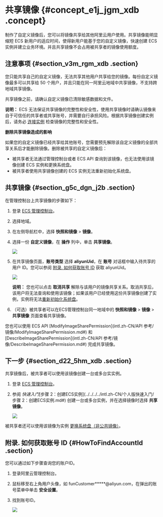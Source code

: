 # 共享镜像 {#concept_e1j_jgm_xdb .concept}

制作了自定义镜像后，您可以将镜像共享给其他阿里云用户使用。共享镜像能明显缩短 ECS 新用户的适应时间，使得新用户能基于您的自定义镜像，快速创建 ECS 实例并建立业务环境。并且共享镜像不会占用被共享者的镜像使用额度。

## 注意事项 {#section_v3m_rgm_xdb .section}

您只能共享自己的自定义镜像，无法共享其他用户共享给您的镜像。每份自定义镜像最多可以共享给 50 个用户，并且只能在同一阿里云地域中共享镜像，不支持跨地域共享镜像。

共享镜像之前，请确认自定义镜像已清除敏感数据和文件。

**说明：** ECS 无法保证共享镜像的完整性和安全性，使用共享镜像时请确认镜像来自于可信任的共享者或共享账号，并需要自行承担风险。根据共享镜像创建实例后，请务必 [连接实例](intl.zh-CN/用户指南/连接实例/连接实例概述.md#) 检查镜像的完整性和安全性。

**删除共享镜像造成的影响**

如果您的自定义镜像已经共享给其他账号，您需要预先解除该自定义镜像的全部共享关系后才能删除镜像。删除被共享的自定义镜像后：

-   被共享者无法通过管理控制台或者 ECS API 查询到该镜像，也无法使用该镜像创建 ECS 实例和更换系统盘。
-   被共享者使用共享镜像创建的 ECS 实例无法重新初始化系统盘。

## 共享镜像 {#section_g5c_dgn_j2b .section}

在管理控制台上共享镜像的步骤如下：

1.  登录 [ECS 管理控制台](https://ecs.console.aliyun.com/#/home)。
2.  选择地域。
3.  在左侧导航栏中，选择 **快照和镜像** \> **镜像**。
4.  选择一份 **自定义镜像**，在 **操作** 列中，单击 **共享镜像**。

    ![](http://static-aliyun-doc.oss-cn-hangzhou.aliyuncs.com/assets/img/9700/15394855736790_zh-CN.png)

5.  在共享镜像页面，**账号类型** 选择 **aliyunUid**，在 **账号** 对话框中输入待共享的用户 ID。您可以参阅 [附录. 如何获取账号 ID](#HowToFindAccountId) 获取 aliyunUid。

    ![](http://static-aliyun-doc.oss-cn-hangzhou.aliyuncs.com/assets/img/9700/15394855736801_zh-CN.png)

    **说明：** 您也可以点击 **取消共享** 解除与该用户的镜像共享关系。取消共享后，该用户将无法查询和使用该镜像；如果该用户已经使用这份共享镜像创建了实例，实例将无法[重新初始化系统盘](intl.zh-CN/用户指南/云盘/重新初始化云盘.md#)。

6.  （可选）被共享者可以在ECS管理控制台同一地域中的 **快照和镜像** \> **镜像** \> **共享镜像** 页面查看共享镜像。

您也可以使用 ECS API [ModifyImageSharePermission](intl.zh-CN/API 参考/镜像/ModifyImageSharePermission.md#) 和 [DescribeImageSharePermission](intl.zh-CN/API 参考/镜像/DescribeImageSharePermission.md#) 完成共享镜像。

## 下一步 {#section_d22_5hm_xdb .section}

共享镜像后，被共享者可以使用该镜像创建一台或多台实实例。

1.  登录 [ECS 管理控制台](https://ecs.console.aliyun.com/#/home)。
2.  参阅 *快速入门*[步骤 2：创建ECS实例](../../../../intl.zh-CN/个人版快速入门/步骤 2：创建ECS实例.md#) 创建一台或多台实例，并在选择镜像时选择 **共享镜像**。

    ![](http://static-aliyun-doc.oss-cn-hangzhou.aliyuncs.com/assets/img/9700/15394855736802_zh-CN.png)


被共享者还可以使用该镜像为实例 [更换系统盘（非公共镜像）](intl.zh-CN/用户指南/云盘/更换系统盘（非公共镜像）.md#)。

## 附录. 如何获取账号 ID {#HowToFindAccountId .section}

您可以通过如下步骤查询您的账户ID。

1.  登录阿里云管理控制台。
2.  鼠标移至右上角用户头像，如 funCustomer\*\*\*\*\*@aliyun.com，在弹出的账号菜单中单击 **安全设置**。
3.  找到账号ID。

    ![](http://static-aliyun-doc.oss-cn-hangzhou.aliyuncs.com/assets/img/9700/15394855736803_zh-CN.png)


